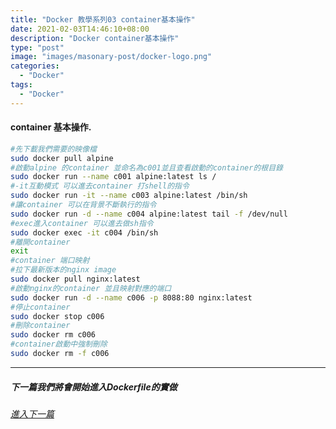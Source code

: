 ```yaml
---
title: "Docker 教學系列03 container基本操作"
date: 2021-02-03T14:46:10+08:00
description: "Docker container基本操作"
type: "post"
image: "images/masonary-post/docker-logo.png"
categories: 
  - "Docker"
tags:
  - "Docker"
---
```


#### container 基本操作.
```bash
#先下載我們需要的映像檔
sudo docker pull alpine
#啟動alpine 的container 並命名為c001並且查看啟動的container的根目錄
sudo docker run --name c001 alpine:latest ls /
#-it互動模式 可以進去container 打shell的指令
sudo docker run -it --name c003 alpine:latest /bin/sh
#讓container 可以在背景不斷執行的指令
sudo docker run -d --name c004 alpine:latest tail -f /dev/null
#exec進入container 可以進去做sh指令
sudo docker exec -it c004 /bin/sh
#離開container 
exit
#container 端口映射
#拉下最新版本的nginx image
sudo docker pull nginx:latest
#啟動nginx的container 並且映射對應的端口
sudo docker run -d --name c006 -p 8088:80 nginx:latest 
#停止container 
sudo docker stop c006
#刪除container 
sudo docker rm c006
#container啟動中強制刪除
sudo docker rm -f c006
```

----------------------------------
##### 下一篇我們將會開始進入Dockerfile的實做
###### [進入下一篇](/docker-04)